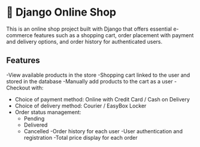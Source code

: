 # 🛒 Django Online Shop

This is an online shop project built with Django that offers essential e-commerce features such as a shopping cart, order placement with payment and delivery options, and order history for authenticated users.

## Features

-View available products in the store
-Shopping cart linked to the user and stored in the database
-Manually add products to the cart as a user
-Checkout with:
  - Choice of payment method: Online with Credit Card / Cash on Delivery
  - Choice of delivery method: Courier / EasyBox Locker
- Order status management:
  - Pending
  - Delivered
  - Cancelled
-Order history for each user
-User authentication and registration
-Total price display for each order
